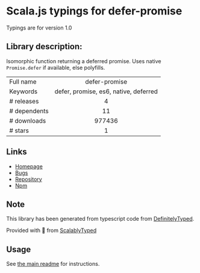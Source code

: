
# Scala.js typings for defer-promise

Typings are for version 1.0

## Library description:
Isomorphic function returning a deferred promise. Uses native `Promise.defer` if available, else polyfills.

|                    |                 |
| ------------------ | :-------------: |
| Full name          | defer-promise |
| Keywords           | defer, promise, es6, native, deferred |
| # releases         | 4 |
| # dependents       | 11 |
| # downloads        | 977436 |
| # stars            | 1 |

## Links
- [Homepage](https://github.com/75lb/defer-promise#readme)
- [Bugs](https://github.com/75lb/defer-promise/issues)
- [Repository](https://github.com/75lb/defer-promise)
- [Npm](https://www.npmjs.com/package/defer-promise)
    


## Note
This library has been generated from typescript code from [DefinitelyTyped](https://definitelytyped.org).

Provided with :purple_heart: from [ScalablyTyped](https://github.com/oyvindberg/ScalablyTyped)

## Usage
See [the main readme](../../readme.md) for instructions.


